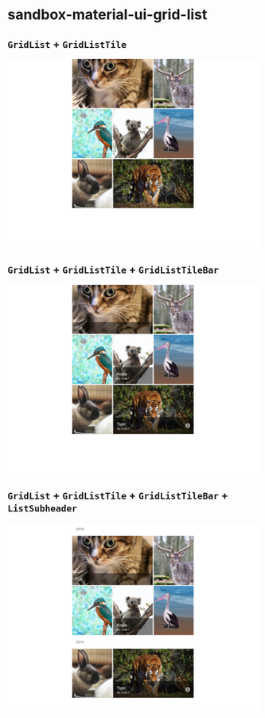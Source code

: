 # sandbox-material-ui-grid-list

## `GridList` + `GridListTile`

![](images/sample_1.png)

## `GridList` + `GridListTile` + `GridListTileBar`

![](images/sample_2.png)

## `GridList` + `GridListTile` + `GridListTileBar` + `ListSubheader`

![](images/sample_3.png)
